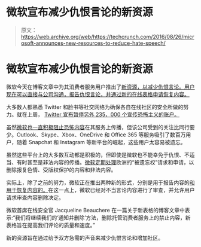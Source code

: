 # 微软宣布减少仇恨言论的新资源 

> 原文：<https://web.archive.org/web/https://techcrunch.com/2016/08/26/microsoft-announces-new-resources-to-reduce-hate-speech/>

# 微软宣布减少仇恨言论的新资源

微软今天在博客文章中为其消费者服务用户推出了[新资源，以减少仇恨言论。用户现在可以直接与公司沟通，报告仇恨言论，并通过新的在线表格申请恢复内容。](https://web.archive.org/web/20221206145703/http://blogs.microsoft.com/on-the-issues/2016/08/26/new-resources-report-hate-speech-request-content-reinstatement/#sm.00000llm9lgawsfkmuv090b2nmnum)

大多数人都熟悉 Twitter 和脸书等社交网络为确保各自在线社区的安全所做的努力。就在上周， [Twitter 宣布暂停另外 235，000 个宣传恐怖主义的账户。](https://web.archive.org/web/20221206145703/https://beta.techcrunch.com/2016/08/18/twitter-targets-extremism-suspends-an-additional-235000-terror-accounts/)

虽然[微软也一直积极阻止恐怖内容](https://web.archive.org/web/20221206145703/http://www.newsfactor.com/story.xhtml?story_id=123009M0QKEU)在其服务上传播，但该公司受到的关注比同行要少。Outlook、Skype、Xbox、OneDrive 和 Office 365 等服务吸引了数百万用户，随着 Snapchat 和 Instagram 等新平台的崛起，这些用户太容易被遗忘。

虽然这些平台上的大多数互动都是积极的，但即使是微软也不能幸免于仇恨、不适当、有时甚至是非法内容的传播。[微软定期处理](https://web.archive.org/web/20221206145703/https://www.microsoft.com/about/csr/transparencyhub/crrr/)欧洲的“被遗忘权”请求和申请，以删除报复色情、受版权保护的内容和非法内容。

实际上，除了之前的努力，微软正在推出两种新的形式，分别是用于报告内容的[和用于恢复内容的](https://web.archive.org/web/20221206145703/https://support.microsoft.com/en-us/getsupport?oaspworkflow=start_1.0.0.0&wf=0&wfName=capsub&productkey=hatespeech&locale=en-us&ccsid=636078528560102660)[。](https://web.archive.org/web/20221206145703/https://support.microsoft.com/en-us/getsupport?oaspworkflow=start_1.0.0.0&wf=0&wfName=capsub&productkey=ReinstateContent&locale=en-us&ccsid=636078528715559622)在这一点上，微软已经对不当言论内容进行了审查，并允许用户请求审查内容删除决定。

微软首席在线安全官 Jacqueline Beauchere 在一篇关于新表格的博客文章中表示:“我们将继续我们的‘通知并删除’方法，删除托管消费者服务上的禁止内容，新表格旨在提高我们评论的质量和速度。”

新的资源旨在通过给予双方急需的声音来减少仇恨言论和增加社区。